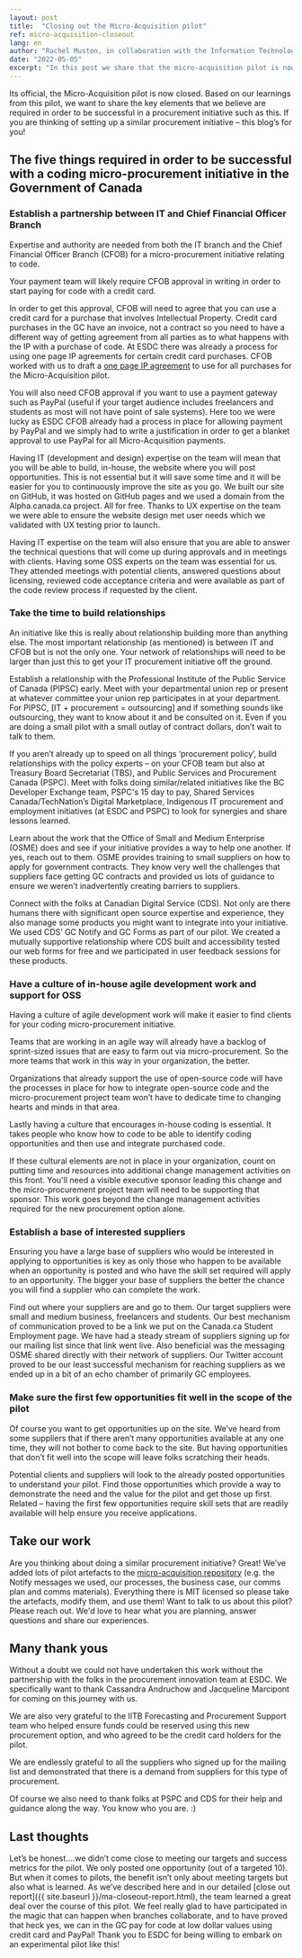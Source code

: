```yaml
---
layout: post
title:  "Closing out the Micro-Acquisition pilot"
ref: micro-acquisition-closeout
lang: en
author: "Rachel Muston, in collaboration with the Information Technology (IT) Strategy team and Micro-Acquisition Pilot team members"
date: "2022-05-05"
excerpt: "In this post we share that the micro-acquisition pilot is now closed and provide a top 5 list of success factors for an initiative like this based on our lessons learned. While we did not achieve everything we hoped we would, we learned a lot!"
---
```


Its official, the Micro-Acquisition pilot is now closed.
Based on our learnings from this pilot, we want to share the key elements that we believe are required in order to be successful in a procurement initiative such as this. If you are thinking of setting up a similar procurement initiative – this blog’s for you!

## The five things required in order to be successful with a coding micro-procurement initiative in the Government of Canada

### Establish a partnership between IT and Chief Financial Officer Branch

Expertise and authority are needed from both the IT branch and the Chief Financial Officer Branch (CFOB) for a micro-procurement initiative relating to code.

Your payment team will likely require CFOB approval in writing in order to start paying for code with a credit card.

In order to get this approval, CFOB will need to agree that you can use a credit card for a purchase that involves Intellectual Property. Credit card purchases in the GC have an invoice, not a contract so you need to have a different way of getting agreement from all parties as to what happens with the IP with a purchase of code. At ESDC there was already a process for using one page IP agreements for certain credit card purchases.
CFOB worked with us to draft a [one page IP agreement](https://github.com/canada-ca/micro-acquisition/blob/main/_pages/en/terms.md) to use for all purchases for the Micro-Acquisition pilot.

You will also need CFOB approval if you want to use a payment gateway such as PayPal (useful if your target audience includes freelancers and students as most will not have point of sale systems).
Here too we were lucky as ESDC CFOB already had a process in place for allowing payment by PayPal and we simply had to write a justification in order to get a blanket approval to use PayPal for all Micro-Acquisition payments.

Having IT (development and design) expertise on the team will mean that you will be able to build, in-house, the website where you will post opportunities.
This is not essential but it will save some time and it will be easier for you to continuously improve the site as you go. We built our site on GitHub, it was hosted on GitHub pages and we used a domain from the Alpha.canada.ca project.
All for free.
Thanks to UX expertise on the team we were able to ensure the website design met user needs which we validated with UX testing prior to launch.

Having IT expertise on the team will also ensure that you are able to answer the technical questions that will come up during approvals and in meetings with clients.
Having some OSS experts on the team was essential for us. They attended meetings with potential clients, answered questions about licensing, reviewed code acceptance criteria and were available as part of the code review process if requested by the client.

### Take the time to build relationships

An initiative like this is really about relationship building more than anything else. The most important relationship (as mentioned) is between IT and CFOB but is not the only one.
Your network of relationships will need to be larger than just this to get your IT procurement initiative off the ground.

Establish a relationship with the Professional Institute of the Public Service of Canada (PIPSC) early. Meet with your departmental union rep or present at whatever committee your union rep participates in at your department.
For PIPSC, [IT + procurement = outsourcing] and if something sounds like outsourcing, they want to know about it and be consulted on it.
Even if you are doing a small pilot with a small outlay of contract dollars, don’t wait to talk to them.

If you aren’t already up to speed on all things ‘procurement policy’, build relationships with the policy experts – on your CFOB team but also at Treasury Board Secretariat (TBS), and Public Services and Procurement Canada (PSPC).
Meet with folks doing similar/related initiatives like the BC Developer Exchange team, PSPC's 15 day to pay, Shared Services Canada/TechNation’s Digital Marketplace, Indigenous IT procurement and employment initiatives (at ESDC and PSPC) to look for synergies and share lessons learned.

Learn about the work that the Office of Small and Medium Enterprise (OSME) does and see if your initiative provides a way to help one another.
If yes, reach out to them.
OSME provides training to small suppliers on how to apply for government contracts.
They know very well the challenges that suppliers face getting GC contracts and provided us lots of guidance to ensure we weren’t inadvertently creating barriers to suppliers.

Connect with the folks at Canadian Digital Service (CDS).
Not only are there humans there with significant open source expertise and experience, they also manage some products you might want to integrate into your initiative.
We used CDS’ GC Notify and GC Forms as part of our pilot.
We created a mutually supportive relationship where CDS built and accessibility tested our web forms for free and we participated in user feedback sessions for these products.

### Have a culture of in-house agile development work and support for OSS

Having a culture of agile development work will make it easier to find clients for your coding micro-procurement initiative.

Teams that are working in an agile way will already have a backlog of sprint-sized issues that are easy to farm out via micro-procurement.
So the more teams that work in this way in your organization, the better.

Organizations that already support the use of open-source code will have the processes in place for how to integrate open-source code and the micro-procurement project team won’t have to dedicate time to changing hearts and minds in that area.

Lastly having a culture that encourages in-house coding is essential. It takes people who know how to code to be able to identify coding opportunities and then use and integrate purchased code.

If these cultural elements are not in place in your organization, count on putting time and resources into additional change management activities on this front.
You'll need a visible executive sponsor leading this change and the micro-procurement project team will need to be supporting that sponsor.
This work goes beyond the change management activities required for the new procurement option alone.

### Establish a base of interested suppliers

Ensuring you have a large base of suppliers who would be interested in applying to opportunities is key as only those who happen to be available when an opportunity is posted and who have the skill set required will apply to an opportunity.
The bigger your base of suppliers the better the chance you will find a supplier who can complete the work.

Find out where your suppliers are and go to them.
Our target suppliers were small and medium business, freelancers and students. Our best mechanism of communication proved to be a link we put on the Canada.ca Student Employment page.
We have had a steady stream of suppliers signing up for our mailing list since that link went live.
Also beneficial was the messaging OSME shared directly with their network of suppliers.
Our Twitter account proved to be our least successful mechanism for reaching suppliers as we ended up in a bit of an echo chamber of primarily GC employees.

### Make sure the first few opportunities fit well in the scope of the pilot

Of course you want to get opportunities up on the site.
We’ve heard from some suppliers that if there aren’t many opportunities available at any one time, they will not bother to come back to the site.
But having opportunities that don’t fit well into the scope will leave folks scratching their heads.

Potential clients and suppliers will look to the already posted opportunities to understand your pilot.
Find those opportunities which provide a way to demonstrate the need and the value for the pilot and get those up first.
Related – having the first few opportunities require skill sets that are readily available will help ensure you receive applications.

## Take our work

Are you thinking about doing a similar procurement initiative?
Great!
We’ve added lots of pilot artefacts to the [micro-acquisition repository](https://github.com/canada-ca/micro-acquisition/tree/main/assets) (e.g. the Notify messages we used, our processes, the business case, our comms plan and comms materials).
Everything there is MIT licensed so please take the artefacts, modify them, and use them!
Want to talk to us about this pilot?
Please reach out.
We'd love to hear what you are planning, answer questions and share our experiences.

## Many thank yous

Without a doubt we could not have undertaken this work without the partnership with the folks in the procurement innovation team at ESDC.
We specifically want to thank Cassandra Andruchow and Jacqueline Marcipont for coming on this journey with us.

We are also very grateful to the IITB Forecasting and Procurement Support team who helped ensure funds could be reserved using this new procurement option, and who agreed to be the credit card holders for the pilot.

We are endlessly grateful to all the suppliers who signed up for the mailing list and demonstrated that there is a demand from suppliers for this type of procurement.

Of course we also need to thank folks at PSPC and CDS for their help and guidance along the way. You know who you are. :)

## Last thoughts

Let’s be honest....we didn’t come close to meeting our targets and success metrics for the pilot.
We only posted one opportunity (out of a targeted 10).
But when it comes to pilots, the benefit isn’t only about meeting targets but also what is learned.
As we’ve described here and in our detailed [close out report]({{ site.baseurl }}/ma-closeout-report.html), the team learned a great deal over the course of this pilot. We feel really glad to have participated in the magic that can happen when branches collaborate, and to have proved that heck yes, we can in the GC pay for code at low dollar values using credit card and PayPal!
Thank you to ESDC for being willing to embark on an experimental pilot like this!